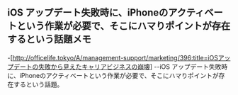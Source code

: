 ## iOS アップデート失敗時に、iPhoneのアクティベートという作業が必要で、そこにハマりポイントが存在するという話題メモ

-[http://officelife.tokyo/A/management-support/marketing/396:title=iOSアップデートの失敗から見えたキャリアビジネスの崩壊]
--iOS アップデート失敗時に、iPhoneのアクティベートという作業が必要で、そこにハマりポイントが存在するという話題。

